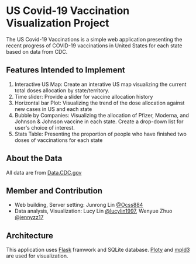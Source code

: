 # **US Covid-19 Vaccination Visualization Project**  
The US Covid-19 Vaccinations is a simple web application presenting the recent progress of COVID-19 vaccinations in United States for each state based on data from CDC.  

## **Features Intended to Implement**  
1. Interactive US Map: Create an interative US map visualizing the current total doses allocation by state/territory.
2. Time slider: Provide a slider for vaccine allocation history
3. Horizontal bar Plot: Visualizing the trend of the dose allocation against new cases in US and each state
4. Bubble by Companies: Visualizing the allocation of Pfizer, Moderna, and Johnson & Johnson vaccine in each state. Create a drop-down list for user's choice of interest.
5. Stats Table: Presenting the proportion of people who have finished two doses of vaccinations for each state

## **About the Data**  
All data are from [Data.CDC.gov](https://data.cdc.gov/browse?category=Vaccinations)

## **Member and Contribution**  
* Web building, Server setting: Junrong Lin [@Ocss884](https://github.com/Ocss884)
* Data analysis, Visualization: Lucy Lin [@lucylin1997](https://github.com/lucylin1997), Wenyue Zhuo [@jennyzz17](https://github.com/jennyzz17)

## Architecture  
This application uses [Flask](https://flask.palletsprojects.com/en/1.1.x/) framwork and SQLite database. [Ploty](https://plotly.com/) and [mpld3](https://mpld3.github.io/) are used for visualization.
